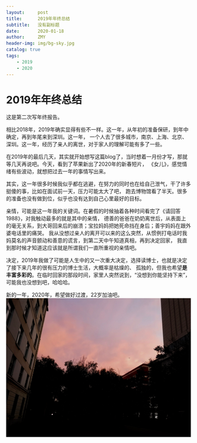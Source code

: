 ```yaml
---
layout:     post
title:      2019年年终总结
subtitle:   没有副标题
date:       2020-01-18
author:     ZMY
header-img: img/bg-sky.jpg
catalog: true
tags:
    - 2019
    - 2020
---
```


# 2019年年终总结

这是第二次写年终报告。

相比2018年，2019年确实显得有些不一样。这一年，从年初的准备保研，到年中确定，再到年尾来到深圳。这一年，
一个人去了很多城市，南京、上海、北京、深圳。这一年，经历了亲人的离世，对于家人的理解可能有多了一些。

在2019年的最后几天，其实就开始想写这篇blog了，当时想着一月份才写，那就等几天再说吧。今天，看到了苹果新出了2020年的新春短片，
《女儿》，感觉情绪有些波动，就想把过去一年的事情写出来。

其实，这一年很多时候我似乎都在逃避，在努力的同时也在给自己泄气，干了许多挺傻的事，比如在面试前一天，压力可能太大了吧，
跑去博物馆看了半天。很多的准备也没有做到位，似乎也没有达到自己心里最好的目标。

亲情，可能是这一年我的关键词。在暑假的时候抽着各种时间看完了《请回答1988》，对我触动最多的就是其中的亲情，
德善的爸爸在奶奶离世后，从表面上的毫无关系，到大哥回来后的崩溃；宝拉妈妈把她死命挡在身后；善宇妈妈在跟外婆电话里的痛哭。
我从没想过亲人的离开可以来的这么突然，从惯例打电话时我妈莫名的声音颤动和善意的谎言，到第二天中午知道真相，再到决定回家，
我直到那时候才知道这应该就是所谓我们一直所重视的亲情吧。

决定，2019年我做了可能是人生中的又一次重大决定，选择读博士，也就是决定了接下来几年的很有压力的博士生活，大概率是枯燥的、
孤独的，但我也希望**是丰富多彩的**。在临时回家的那段时间，家里人突然说到，“没想到你能坚持下来”，可能我也没想到吧，哈哈哈。

新的一年，2020年，希望做好过渡，22岁加油吧。
![](../img/2019-Harbin-Summer.jpg)